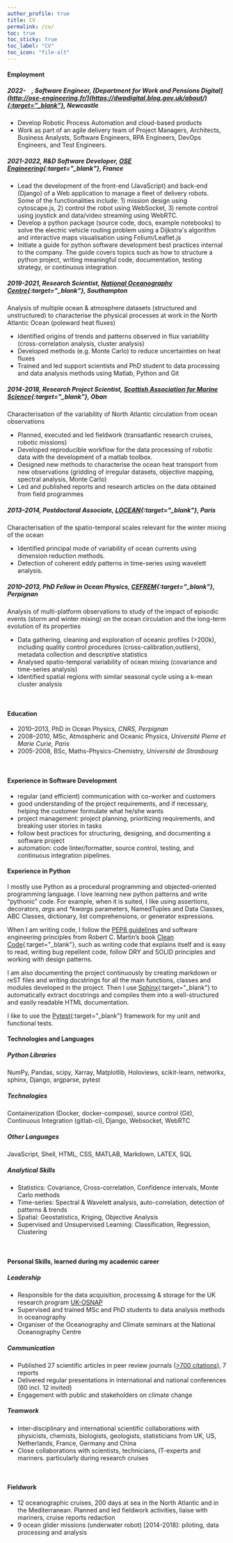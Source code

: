 ```yaml
---
author_profile: true
title: CV
permalink: /cv/
toc: true
toc_sticky: true
toc_label: "CV"
toc_icon: "file-alt"
---
```


#### Employment

##### 2022-&nbsp;&nbsp;&nbsp;&nbsp;, Software Engineer, *[Department for Work and Pensions Digital](http://ose-engineering.fr/](https://dwpdigital.blog.gov.uk/about/){:target="_blank"}, Newcastle*
+ Develop Robotic Process Automation and cloud-based products
+ Work as part of an agile delivery team of Project Managers, Architects, Business Analysts, Software Engineers, RPA Engineers, DevOps Engineers, and Test Engineers.
##### 2021-2022, R&D Software Developer, *[OSE Engineering](http://ose-engineering.fr/){:target="_blank"}, France*
+ Lead the development of the front-end (JavaScript) and back-end (Django) of a Web application to manage a fleet of delivery robots. 
Some of the functionalities include: 1) mission design using cytoscape.js, 2) control the robot using WebSocket, 3) remote control 
using joystick and data/video streaming using WebRTC.
+ Develop a python package (source code, docs, example notebooks) to solve the electric vehicle routing problem using a
Dijkstra's algorithm and interactive maps visualisation using Folium/Leaflet.js
+ Initiate a guide for python software development best practices internal to the company. The guide covers topics such as 
how to structure a python project, writing meaningful code, documentation, testing strategy, or continuous integration.

##### 2019-2021, Research Scientist, *[National Oceanography Centre](https://noc.ac.uk/){:target="_blank"}, Southampton*
Analysis of multiple ocean & atmosphere datasets (structured and unstructured) to characterise the physical processes 
at work in the North Atlantic Ocean (poleward heat fluxes)
+ Identified origins of trends and patterns observed in flux variability (cross-correlation analysis, cluster analysis)
+ Developed methods (e.g. Monte Carlo) to reduce uncertainties on heat fluxes
+ Trained and led support scientists and PhD student to data processing and data analysis methods using Matlab, Python and Git

##### 2014-2018, Research Project Scientist, *[Scottish Association for Marine Science](https://www.sams.ac.uk/){:target="_blank"}, Oban*
Characterisation of the variability of North Atlantic circulation from ocean observations
+ Planned, executed and led fieldwork (transatlantic research cruises, robotic missions)
+ Developed reproducible workflow for the data processing of robotic data with the development of a matlab toolbox.
+ Designed new methods to characterise the ocean heat transport from new observations (gridding of irregular datasets, objective mapping, spectral analysis, Monte Carlo)
+ Led and published reports and research articles on the data obtained from field programmes

##### 2013–2014, Postdoctoral Associate, *[LOCEAN](https://www.locean-ipsl.upmc.fr){:target="_blank"}, Paris*
Characterisation of the spatio-temporal scales relevant for the winter mixing of the ocean
+ Identified principal mode of variability of ocean currents using dimension reduction methods.
+ Detection of coherent eddy patterns in time-series using wavelett analysis.

##### 2010–2013, PhD Fellow in Ocean Physics, *[CEFREM](https://cefrem.univ-perp.fr/){:target="_blank"}, Perpignan*
Analysis of multi-platform observations to study of the impact of episodic events (storm and winter mixing) 
on the ocean circulation and the long-term evolution of its properties
+ Data gathering, cleaning and exploration of oceanic profiles (>200k), including quality control procedures 
(cross-calibration,outliers), metadata collection and descriptive statistics
+ Analysed spatio-temporal variability of ocean mixing (covariance and time-series analysis)
+ Identified spatial regions with similar seasonal cycle using a k-mean cluster analysis

<br/>

#### Education
+ 2010–2013, PhD in Ocean Physics, *CNRS, Perpignan*
+ 2008–2010, MSc, Atmospheric and Oceanic Physics, *Université Pierre et Marie Curie, Paris*
+ 2005-2008, BSc, Maths-Physics-Chemistry, *Université de Strasbourg*

<br/>


#### Experience in Software Development
+ regular (and efficient) communication with co-worker and customers
+ good understanding of the project requirements, and if necessary, helping the customer formulate what he/she wants
+ project management: project planning, prioritizing requirements, and breaking user stories in tasks
+ follow best practices for structuring, designing, and documenting a software project
+ automation: code linter/formatter, source control, testing, and continuous integration pipelines.
  
#### Experience in Python
I mostly use Python as a procedural programming and objected-oriented programming language. I love learning new python patterns 
and write “pythonic” code. For example, when it is suited, I like using assertions, decorators, _args_ and _*kwargs_ parameters, 
NamedTuples and Data Classes, ABC Classes, dictionary, list comprehensions, or generator expressions.

When I am writing code, I follow the [PEP8 guidelines](https://peps.python.org/pep-0008/) and software engineering principles from Robert C. Martin’s book [Clean Code](https://github.com/lhoupert/clean-code-python){:target="_blank"}, 
such as writing code that explains itself and is easy to read, writing bug repellent code, follow DRY and SOLID principles and working with design patterns.

I am also documenting the project continuously by creating markdown or reST files and writing docstrings for all the main functions, 
classes and modules developed in the project. Then I use [Sphinx](https://www.sphinx-doc.org/en/master/){:target="_blank"} to automatically extract docstrings and compiles them into 
a well-structured and easily readable HTML documentation.

I like to use the [Pytest](https://docs.pytest.org){:target="_blank"} framework for my unit and functional tests.


#### Technologies and Languages
##### Python Libraries
NumPy, Pandas, scipy, Xarray, Matplotlib, Holoviews, scikit-learn, networkx, sphinx, Django, argparse, pytest
##### Technologies
Containerization (Docker, docker-compose), source control (Git), Continuous Integration (gitlab-ci), Django, Websocket, WebRTC
##### Other Languages
JavaScript, Shell, HTML, CSS,  MATLAB, Markdown, LATEX, SQL
##### Analytical Skills
  + Statistics: Covariance, Cross-correlation, Confidence intervals, Monte Carlo methods
  + Time-series: Spectral & Wavelett analysis, auto-correlation, detection of patterns & trends
  + Spatial: Geostatistics, Kriging, Objective Analysis
  + Supervised and Unsupervised Learning: Classification, Regression, Clustering


<br/>

#### Personal Skills, learned during my academic career
##### Leadership
  + Responsible for the data acquisition, processing & storage for the UK research program [UK-OSNAP](https://www.ukosnap.org)
  + Supervised and trained MSc and PhD students to data analysis methods in oceanography
  + Organiser of the Oceanography and Climate seminars at the National Oceanography Centre

##### Communication
  + Published 27 scientific articles in peer review journals ([>700 citations](https://publons.com/researcher/Y-5796-2019/)), 7 reports
  + Delivered regular presentations in international and national conferences (60 incl. 12 invited)
  + Engagement with public and stakeholders on climate change

##### Teamwork
  + Inter-disciplinary and international scientific collaborations with physicists, chemists, biologists, geologists, statisticians from UK, US, Netherlands, France, Germany and China
  + Close collaborations with scientists, technicians, IT-experts and mariners. particularly during research cruises


<br/>

#### Fieldwork
+ 12 oceanographic cruises, 200 days at sea in the North Atlantic and in the Mediterranean.
Planned and led fieldwork activities, liaise with mariners, cruise reports redaction
+ 9 ocean glider missions (underwater robot) [2014-2018]: piloting, data processing and analysis
